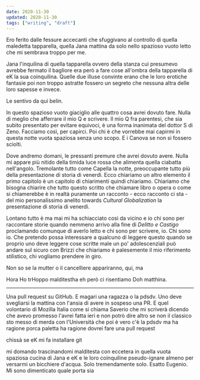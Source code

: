 ```yaml
---
date: 2020-11-30
updated: 2020-11-30
tags: ["writing", "draft"]
---
```

Ero ferito dalle fessure accecanti che sfuggivano al controllo di quella maledetta tapparella, quella Jana mattina da solo nello spazioso vuoto letto che mi sembrava troppo per me.

Jana l'inquilina di quella tapparella ovvero della stanza cui presumevo avrebbe fermato il bagliore era però a fare cose all'ombra della tapparella di eK la sua coinquilina. Quelle due illuse convinte erano che le loro erotiche fantasie poi non troppo astratte fossero un segreto che nessuna altra delle loro sapesse e invece.

Le sentivo da qui belin.

In questo spazioso vuoto giaciglio alle quattro cosa avrei dovuto fare. Nulla di meglio che afferrare il mio Q e scrivere. Il mio Q fra parentesi, che sia subito presentato per evitare equivoci, è una forma inanimata del dottor S di Zeno. Facciamo così, per capirci. Poi chi è che vorrebbe mai capirmi in questa notte vuota spaziosa senza uno scopo. E i Canova se non si fossero sciolti.

Dove andremo domani, le pressanti premure che avrei dovuto avere. Nulla mi appare più nitido della timida luce rossa che alimenta quella ciabatta nell'angolo. Tremolante tutto come Capella la notte, preoccupante tutto più della presentazione di storia di venerdì. Ecco chiariamo un altro elemento il primo capitolo è un capitolo di chiarimenti quindi chiariamo. Chiariamo che bisogna chiarire che tutto questo scritto che chiamare libro o opera o come si chiamerebbe è in realtà puramente un racconto - ecco racconto ci sta - del mio personalissimo anelito towards *Cultural Globalization* la presentazione di storia di venerdì.

Lontano tutto è ma mai mi ha schiacciato così da vicino e io chi sono per raccontare storie quando nemmeno arrivo alla fine di *Delitto e Castigo* proclamando comunque di averlo letto e chi sono per scrivere, io. Chi sono io. Che pretendo possa interessare a qualcuno di leggere questo quando se proprio uno deve leggere cose scritte male un po' adolescenziali può andare sul sicuro con Brizzi che chiariamo è palesemente il mio riferimento stilistico, chi vogliamo prendere in giro.

Non so se la mutter o il cancelliere appariranno, qui, ma

Hora Ho trHoppo malditestha eh però ci risentiamo Doh matthina.

---

Una pull request su GitHub. E magari una ragazza o la pdsdv. Uno deve svegliarsi la mattina con l'ansia di avere in sospeso una PR. E quel volontario di Mozilla Italia come si chiama Saverio che mi scriverà dicendo che avevo promesso l'avrei fatta ieri e non potrò dire altro se non il classico sto messo di merda con l'Università che poi è vero c'è la pdsdv ma ha ragione porca paletta ha ragione dovrei fare una pull request

chissà se eK mi fa installare git

mi domando trascinandomi malditesta con eccetera in quella vuota spaziosa cucina di Jana e eK e le loro coinquiline pseudo-ignare almeno per versarmi un bicchiere d'acqua. Solo tremendamente solo. Esatto Eugenio. Mi sono dimenticato quale porta sia 